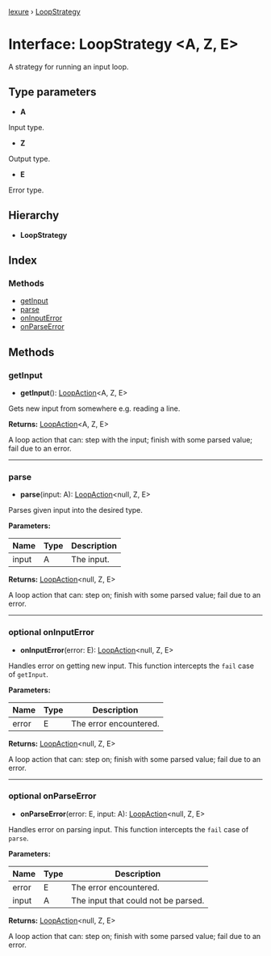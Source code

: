 [lexure](../README.md) › [LoopStrategy](loopstrategy.md)

# Interface: LoopStrategy \<**A, Z, E**\>

A strategy for running an input loop.

## Type parameters

* **A**

Input type.

* **Z**

Output type.

* **E**

Error type.

## Hierarchy

* **LoopStrategy**

## Index

### Methods

* [getInput](loopstrategy.md#getinput)
* [parse](loopstrategy.md#parse)
* [onInputError](loopstrategy.md#optional-oninputerror)
* [onParseError](loopstrategy.md#optional-onparseerror)

## Methods

###  getInput

* **getInput**(): [LoopAction](../README.md#loopaction)\<A, Z, E\>

Gets new input from somewhere e.g. reading a line.

**Returns:** [LoopAction](../README.md#loopaction)\<A, Z, E\>

A loop action that can: step with the input; finish with some parsed value; fail due to an error.

___

###  parse

* **parse**(input: A): [LoopAction](../README.md#loopaction)\<null, Z, E\>

Parses given input into the desired type.

**Parameters:**

Name | Type | Description |
------ | ------ | ------ |
input | A | The input. |

**Returns:** [LoopAction](../README.md#loopaction)\<null, Z, E\>

A loop action that can: step on; finish with some parsed value; fail due to an error.

___

### optional onInputError

* **onInputError**(error: E): [LoopAction](../README.md#loopaction)\<null, Z, E\>

Handles error on getting new input.
This function intercepts the `fail` case of `getInput`.

**Parameters:**

Name | Type | Description |
------ | ------ | ------ |
error | E | The error encountered. |

**Returns:** [LoopAction](../README.md#loopaction)\<null, Z, E\>

A loop action that can: step on; finish with some parsed value; fail due to an error.

___

### optional onParseError

* **onParseError**(error: E, input: A): [LoopAction](../README.md#loopaction)\<null, Z, E\>

Handles error on parsing input.
This function intercepts the `fail` case of `parse`.

**Parameters:**

Name | Type | Description |
------ | ------ | ------ |
error | E | The error encountered. |
input | A | The input that could not be parsed. |

**Returns:** [LoopAction](../README.md#loopaction)\<null, Z, E\>

A loop action that can: step on; finish with some parsed value; fail due to an error.
